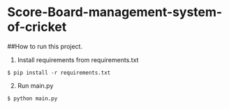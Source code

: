 # Score-Board-management-system-of-cricket
##How to run this project.
1. Install requirements from requirements.txt
```
$ pip install -r requirements.txt
```
2. Run main.py
```
$ python main.py
```
